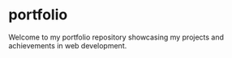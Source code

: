 # portfolio
Welcome to my portfolio repository showcasing my projects and achievements in web development.
